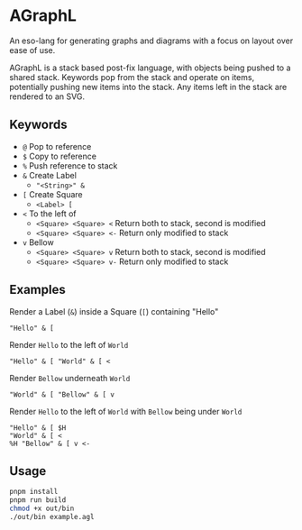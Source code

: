 # AGraphL

An eso-lang for generating graphs and diagrams with a focus on layout over ease of use.

AGraphL is a stack based post-fix language, with objects being pushed to a shared stack. Keywords pop from the stack and operate on items, potentially pushing new items into the stack. Any items left in the stack are rendered to an SVG.

## Keywords

- `@` Pop to reference
- `$` Copy to reference
- `%` Push reference to stack
- `&` Create Label
  - `"<String>" &`
- `[` Create Square
  - `<Label> [`
- `<` To the left of
  - `<Square> <Square> <`  Return both to stack, second is modified
  - `<Square> <Square> <-`  Return only modified to stack
- `v` Bellow
  - `<Square> <Square> v` Return both to stack, second is modified
  - `<Square> <Square> v-` Return only modified to stack

## Examples

Render a Label (`&`) inside a Square (`[`) containing "Hello"
```agl
"Hello" & [
```

Render `Hello` to the left of `World`
```agl
"Hello" & [ "World" & [ <
```

Render `Bellow` underneath `World`
```agl
"World" & [ "Bellow" & [ v
```

Render `Hello` to the left of `World` with `Bellow` being under `World`
```agl
"Hello" & [ $H
"World" & [ <
%H "Bellow" & [ v <-
```

## Usage

```sh
pnpm install
pnpm run build
chmod +x out/bin
./out/bin example.agl
```
